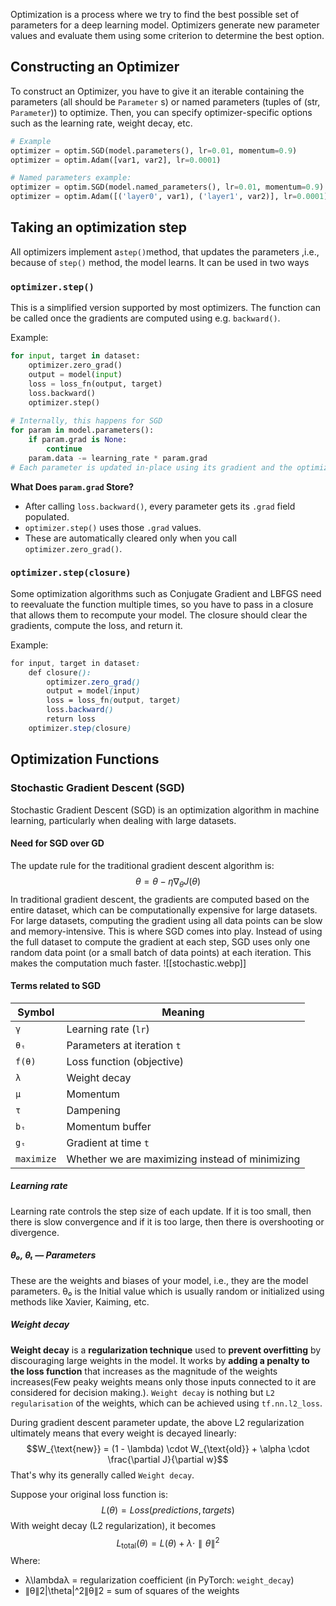 
Optimization is a process where we try to find the best possible set of parameters for a deep learning model. Optimizers generate new parameter values and evaluate them using some criterion to determine the best option.

## Constructing an Optimizer
To construct an Optimizer, you have to give it an iterable containing the parameters (all should be `Parameter` s) or named parameters (tuples of (str, `Parameter`)) to optimize. Then, you can specify optimizer-specific options such as the learning rate, weight decay, etc.

```python
# Example
optimizer = optim.SGD(model.parameters(), lr=0.01, momentum=0.9)
optimizer = optim.Adam([var1, var2], lr=0.0001)

# Named parameters example:
optimizer = optim.SGD(model.named_parameters(), lr=0.01, momentum=0.9)
optimizer = optim.Adam([('layer0', var1), ('layer1', var2)], lr=0.0001)
```

## Taking an optimization step

All optimizers implement a`step()`method, that updates the parameters ,i.e., because of `step()` method, the model learns. It can be used in two ways 
### `optimizer.step()`
This is a simplified version supported by most optimizers. The function can be called once the gradients are computed using e.g. `backward()`.

Example:
```python
for input, target in dataset:
    optimizer.zero_grad()
    output = model(input)
    loss = loss_fn(output, target)
    loss.backward()
    optimizer.step()
   
# Internally, this happens for SGD
for param in model.parameters():
    if param.grad is None:
        continue
    param.data -= learning_rate * param.grad
# Each parameter is updated in-place using its gradient and the optimizer’s update rule (momentum, etc.).
```

**What Does `param.grad` Store?**
- After calling `loss.backward()`, every parameter gets its `.grad` field populated.
- `optimizer.step()` uses those `.grad` values.
- These are automatically cleared only when you call `optimizer.zero_grad()`.
### `optimizer.step(closure)`

Some optimization algorithms such as Conjugate Gradient and LBFGS need to reevaluate the function multiple times, so you have to pass in a closure that allows them to recompute your model. The closure should clear the gradients, compute the loss, and return it.

Example:
```css
for input, target in dataset:
    def closure():
        optimizer.zero_grad()
        output = model(input)
        loss = loss_fn(output, target)
        loss.backward()
        return loss
    optimizer.step(closure)
```

## Optimization Functions

### Stochastic Gradient Descent (SGD)
Stochastic Gradient Descent (SGD) is an optimization algorithm in machine learning, particularly when dealing with large datasets.

#### Need for SGD over GD
The update rule for the traditional gradient descent algorithm is:$$θ=θ−η∇_θJ(θ)$$
In traditional gradient descent, the gradients are computed based on the entire dataset, which can be computationally expensive for large datasets. For large datasets, computing the gradient using all data points can be slow and memory-intensive. This is where SGD comes into play. Instead of using the full dataset to compute the gradient at each step, SGD uses only one random data point (or a small batch of data points) at each iteration. This makes the computation much faster.
![[stochastic.webp]]

#### Terms related to SGD

| Symbol     | Meaning                                         |
| ---------- | ----------------------------------------------- |
| `γ`        | Learning rate (`lr`)                            |
| `θₜ`       | Parameters at iteration `t`                     |
| `f(θ)`     | Loss function (objective)                       |
| `λ`        | Weight decay                                    |
| `μ`        | Momentum                                        |
| `τ`        | Dampening                                       |
| `bₜ`       | Momentum buffer                                 |
| `gₜ`       | Gradient at time `t`                            |
| `maximize` | Whether we are maximizing instead of minimizing |
##### Learning rate
Learning rate controls the step size of each update. If it is too small, then there is slow convergence and if it is too large, then there is overshooting or divergence.
##### θ₀, θₜ — Parameters
These are the weights and biases of your model, i.e., they are the model parameters. θ₀ is the Initial value which is usually random or initialized using methods like Xavier, Kaiming, etc.

##### Weight decay
**Weight decay** is a **regularization technique** used to **prevent overfitting** by discouraging large weights in the model. It works by **adding a penalty to the loss function** that increases as the magnitude of the weights increases(Few peaky weights means only those inputs connected to it are considered for decision making.). `Weight decay` is nothing but `L2 regularisation` of the weights, which can be achieved using `tf.nn.l2_loss`. 

During gradient descent parameter update, the above L2 regularization ultimately means that every weight is decayed linearly: $$W_{\text{new}} = (1 - \lambda) \cdot W_{\text{old}} + \alpha \cdot \frac{\partial J}{\partial w}$$
That's why its generally called `Weight decay`.


Suppose your original loss function is:$$L(θ)=Loss(predictions, targets)$$
With weight decay (L2 regularization), it becomes $$L_{\text{total}}(θ)=L(θ)+λ⋅∥θ∥^2$$
Where:
- λ\lambdaλ = regularization coefficient (in PyTorch: `weight_decay`)
- ∥θ∥2\|\theta\|^2∥θ∥2 = sum of squares of the weights